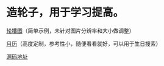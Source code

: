 <h1>造轮子，用于学习提高。</h1>
<p><a href="https://blank121.github.io/my-wheels/my-carousel/v1/demo.html">轮播图</a>（简单示例，未针对图片分辨率和大小做调整）</p>
<p><a href="https://blank121.github.io/my-wheels/my-carousel/v1/demo.html">月历</a>（高度定制，参考性小，随便看看就好，可以用于生日搜索）</p>
<p><a href="https://github.com/blank121/my-wheels">源码地址</a></p>